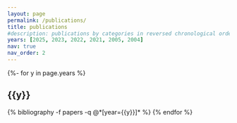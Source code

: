 ```yaml
---
layout: page
permalink: /publications/
title: publications
#description: publications by categories in reversed chronological order.
years: [2025, 2023, 2022, 2021, 2005, 2004]
nav: true
nav_order: 2
---
```

<!-- _pages/publications.md -->
<div class="publications">
{%- for y in page.years %}
  <h2 class="year">{{y}}</h2>
  {% bibliography -f papers -q @*[year={{y}}]* %}
{% endfor %}

</div>
